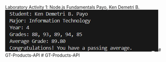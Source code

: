 Laboratory Activity 1: Node.js Fundamentals
Payo, Ken Demetri B.
![alt text](image.png)#   G T - P r o d u c t s - A P I 
 
 #   G T - P r o d u c t s - A P I 
 
 